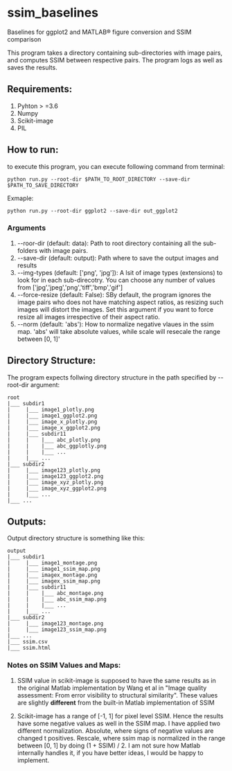 # ssim_baselines
Baselines for ggplot2 and MATLAB® figure conversion and SSIM comparison

This program takes a directory containing sub-directories with image pairs, and computes SSIM between respective pairs. The program logs as well as saves the results.

## Requirements:
1. Pyhton > =3.6
2. Numpy
3. Scikit-image
4. PIL

## How to run:
to execute this program, you can execute following command from terminal:

```
python run.py --root-dir $PATH_TO_ROOT_DIRECTORY --save-dir $PATH_TO_SAVE_DIRECTORY
```

Exmaple:
```
python run.py --root-dir ggplot2 --save-dir out_ggplot2
```

### Arguments

1. --roor-dir (default: data): Path to root directory containing all the sub-folders with image pairs.
2. --save-dir (default: output): Path where to save the output images and results
3. --img-types (default: ['png', 'jpg']): A lsit of image types (extensions) to look for in each sub-direcotry. You can choose any number of values from ['jpg','jpeg','png','tiff','bmp','gif']
4. --force-resize (default: False): SBy default, the program ignores the image pairs who does not have matching aspect ratios, as resizing such images will distort the images. Set this argument if you want to force resize all images irrespective of their aspect ratio.
5. --norm (default: 'abs'): How to normalize negative vlaues in the ssim map. 'abs' will take absolute values, while scale will resecale the range between [0, 1]'

## Directory Structure:
The program expects follwing directory structure in the path specified by --root-dir argument:

```
root
|___ subdir1
|     |___ image1_plotly.png
|     |___ image1_ggplot2.png
|     |___ image_x_plotly.png
|     |___ image_x_ggplot2.png
|     |___ subdir11
|     |    |___ abc_plotly.png
|     |    |___ abc_ggplotly.png
|     |    |___ ...
|     |___ ...
|___ subdir2
|     |___ image123_plotly.png
|     |___ image123_ggplot2.png
|     |___ image_xyz_plotly.png
|     |___ image_xyz_ggplot2.png
|     |___ ...
|___ ...
```

## Outputs:

Output directory structure is something like this:
```
output
|___ subdir1
|     |___ image1_montage.png
|     |___ image1_ssim_map.png
|     |___ imagex_montage.png
|     |___ imagex_ssim_map.png
|     |___ subdir11
|     |    |___ abc_montage.png
|     |    |___ abc_ssim_map.png
|     |    |___ ...
|     |___ ...
|___ subdir2
|     |___ image123_montage.png
|     |___ image123_ssim_map.png
|___ ...
|___ ssim.csv
|___ ssim.html
```

### Notes on SSIM Values and Maps:

1. SSIM value in scikit-image is supposed to have the same results as in the original Matlab implementation by Wang et al in "Image quality assessment: From error visibility to structural similarity". 
These values are slightly **different** from the built-in Matlab implementation of SSIM

2. Scikit-image has a range of [-1, 1] for pixel level SSIM. Hence the results have some negative values as well in the SSIM map. I have applied two different normalization. Absolute, where signs of negative values are changed t positives. Rescale, where ssim map is normalized in the range between [0, 1] by doing (1 + SSIM) / 2. I am not sure how Matlab internally handles it, if you have better ideas, I would be happy to implement. 

